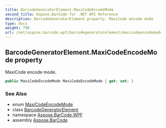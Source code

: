 ```yaml
---
title: BarcodeGeneratorElement.MaxiCodeEncodeMode
second_title: Aspose.BarCode for .NET API Reference
description: BarcodeGeneratorElement property. MaxiCode encode mode
type: docs
weight: 790
url: /net/aspose.barcode.wpf/barcodegeneratorelement/maxicodeencodemode/
---
```

## BarcodeGeneratorElement.MaxiCodeEncodeMode property

MaxiCode encode mode.

```csharp
public MaxiCodeEncodeMode MaxiCodeEncodeMode { get; set; }
```

### See Also

* enum [MaxiCodeEncodeMode](../../../aspose.barcode.generation/maxicodeencodemode/)
* class [BarcodeGeneratorElement](../)
* namespace [Aspose.BarCode.WPF](../../barcodegeneratorelement/)
* assembly [Aspose.BarCode](../../../)


